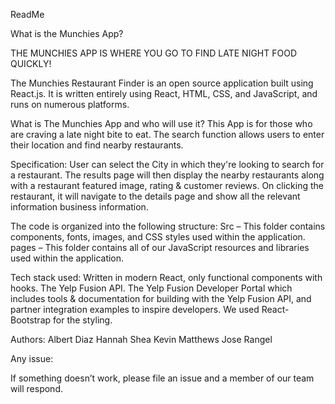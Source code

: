 ReadMe

What is the Munchies App?

THE MUNCHIES APP IS WHERE YOU GO TO FIND LATE NIGHT FOOD QUICKLY!

The Munchies Restaurant Finder is an open source application built using React.js. It is written entirely using React, HTML, CSS, and JavaScript, and runs on numerous platforms.

What is The Munchies App and who will use it?
This App is for those who are craving a late night bite to eat. 
The search function allows users to enter their location and find nearby restaurants.

Specification:
User can select the City in which they're looking to search for a restaurant.
The results page will then display the nearby restaurants along with a restaurant featured image, rating & customer reviews.
On clicking the restaurant, it will navigate to the details page and show all the relevant information business information. 

The code is organized into the following structure: 
Src  – This folder contains components, fonts, images, and CSS styles used within the application.
pages –  This folder contains all of our JavaScript resources and libraries used within the application.

Tech stack used:
Written in modern React, only functional components with hooks.
The Yelp Fusion API. 
The Yelp Fusion Developer Portal which includes tools & documentation for building with the Yelp Fusion API, and partner integration examples to inspire developers.
We used React-Bootstrap for the styling.


Authors:
Albert Diaz
Hannah Shea
Kevin Matthews
Jose Rangel

Any issue:

If something doesn’t work, please file an issue and a member of our team will respond.

